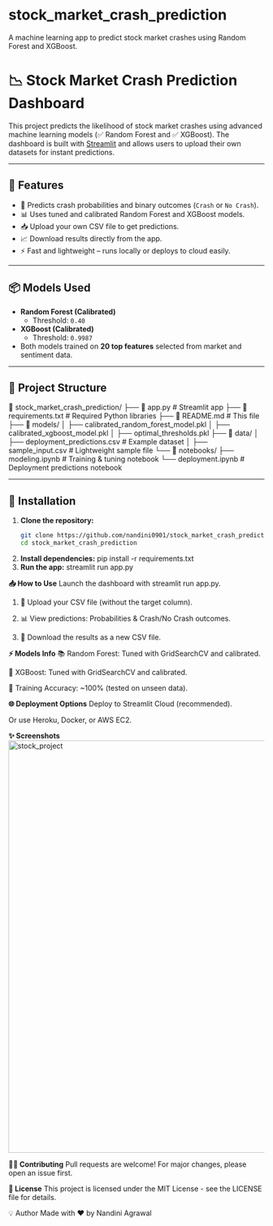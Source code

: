 # stock_market_crash_prediction
A machine learning app to predict stock market crashes using Random Forest and XGBoost.
# 📉 Stock Market Crash Prediction Dashboard

This project predicts the likelihood of stock market crashes using advanced machine learning models (✅ Random Forest and ✅ XGBoost). The dashboard is built with [Streamlit](https://streamlit.io/) and allows users to upload their own datasets for instant predictions.

---

## 🚀 Features
- 🔮 Predicts crash probabilities and binary outcomes (`Crash` or `No Crash`).
- 📊 Uses tuned and calibrated Random Forest and XGBoost models.
- 📥 Upload your own CSV file to get predictions.
- 📈 Download results directly from the app.
- ⚡ Fast and lightweight – runs locally or deploys to cloud easily.

---

## 📦 Models Used
- **Random Forest (Calibrated)**
  - Threshold: `0.40`
- **XGBoost (Calibrated)**
  - Threshold: `0.9987`
- Both models trained on **20 top features** selected from market and sentiment data.

---

## 📂 Project Structure
📁 stock_market_crash_prediction/
├── 📄 app.py # Streamlit app
├── 📄 requirements.txt # Required Python libraries
├── 📄 README.md # This file
├── 📁 models/
│ ├── calibrated_random_forest_model.pkl
│ ├── calibrated_xgboost_model.pkl
│ ├── optimal_thresholds.pkl
├── 📁 data/
│ ├── deployment_predictions.csv # Example dataset
│ ├── sample_input.csv # Lightweight sample file
└── 📁 notebooks/
├── modeling.ipynb # Training & tuning notebook
└── deployment.ipynb # Deployment predictions notebook


---

## 🚀 Installation

1. **Clone the repository:**
   ```bash
   git clone https://github.com/nandini0901/stock_market_crash_prediction.git
   cd stock_market_crash_prediction
2.  **Install dependencies:**
   pip install -r requirements.txt
3. **Run the app:**
   streamlit run app.py

**📥 How to Use**
Launch the dashboard with streamlit run app.py.

1.  📂 Upload your CSV file (without the target column).

2.  📊 View predictions: Probabilities & Crash/No Crash outcomes.

3.  💾 Download the results as a new CSV file.

**⚡ Models Info**
📚 Random Forest: Tuned with GridSearchCV and calibrated.

🚀 XGBoost: Tuned with GridSearchCV and calibrated.

🏁 Training Accuracy: ~100% (tested on unseen data).

**🌐 Deployment Options**
Deploy to Streamlit Cloud (recommended).

Or use Heroku, Docker, or AWS EC2.

**✨ Screenshots**
<img width="1822" height="812" alt="stock_project" src="https://github.com/user-attachments/assets/fe86d92e-559c-43ba-9e26-b0d6052c8dd1" />


**🙋‍♀️ Contributing**
Pull requests are welcome! For major changes, please open an issue first.

**📜 License**
This project is licensed under the MIT License - see the LICENSE file for details.

💡 Author
Made with ❤️ by Nandini Agrawal



